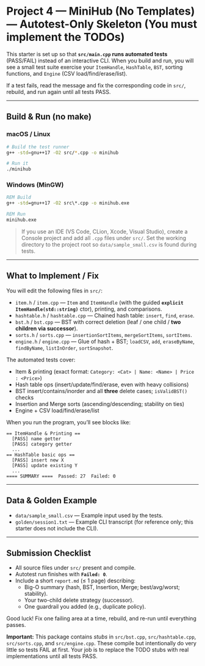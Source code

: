 # Project 4 — MiniHub (No Templates) — **Autotest-Only **Skeleton** (You must implement the TODOs)**

This starter is set up so that **`src/main.cpp` runs automated tests** (PASS/FAIL)
instead of an interactive CLI. When you build and run, you will see a small
test suite exercise your `ItemHandle`, `HashTable`, `BST`, sorting functions,
and `Engine` (CSV load/find/erase/list).

If a test fails, read the message and fix the corresponding code in `src/`,
rebuild, and run again until all tests PASS.

---

## Build & Run (no make)

### macOS / Linux
```bash
# Build the test runner
g++ -std=gnu++17 -O2 src/*.cpp -o minihub

# Run it
./minihub
```

### Windows (MinGW)
```bat
REM Build
g++ -std=gnu++17 -O2 src\*.cpp -o minihub.exe

REM Run
minihub.exe
```

> If you use an IDE (VS Code, CLion, Xcode, Visual Studio), create a Console
> project and add all `.cpp` files under `src/`. Set the working directory to
> the project root so `data/sample_small.csv` is found during tests.

---

## What to Implement / Fix

You will edit the following files in `src/`:

- `item.h` / `item.cpp` — `Item` and `ItemHandle` (with the guided **`explicit ItemHandle(std::string)`** ctor), printing, and comparisons.
- `hashtable.h` / `hashtable.cpp` — Chained hash table: `insert`, `find`, `erase`.
- `bst.h` / `bst.cpp` — BST with correct deletion (leaf / one child / **two children via successor**).
- `sorts.h` / `sorts.cpp` — `insertionSortItems`, `mergeSortItems`, `sortItems`.
- `engine.h` / `engine.cpp` — Glue of hash + BST; `loadCSV`, `add`, `eraseByName`, `findByName`, `listInOrder`, `sortSnapshot`.

The automated tests cover:
- Item & printing (exact format: `Category: <Cat> | Name: <Name> | Price : <Price>`)
- Hash table ops (insert/update/find/erase, even with heavy collisions)
- BST insert/contains/inorder and all **three** delete cases; `isValidBST()` checks
- Insertion and Merge sorts (ascending/descending; stability on ties)
- Engine + CSV load/find/erase/list

When you run the program, you’ll see blocks like:
```
== ItemHandle & Printing ==
  [PASS] name getter
  [PASS] category getter
  ...
== HashTable basic ops ==
  [PASS] insert new X
  [PASS] update existing Y
  ...
==== SUMMARY ====  Passed: 27  Failed: 0
```

---

## Data & Golden Example

- `data/sample_small.csv` — Example input used by the tests.
- `golden/session1.txt` — Example CLI transcript (for reference only; this starter does not include the CLI).

---

## Submission Checklist
- All source files under `src/` present and compile.
- Autotest run finishes with **`Failed: 0`**.
- Include a short `report.md` (≤ 1 page) describing:
  - Big-O summary (hash, BST, Insertion, Merge; best/avg/worst; stability).
  - Your two-child delete strategy (successor).
  - One guardrail you added (e.g., duplicate policy).

Good luck! Fix one failing area at a time, rebuild, and re-run until everything passes.


**Important:** This package contains *stubs* in `src/bst.cpp`, `src/hashtable.cpp`, `src/sorts.cpp`, and `src/engine.cpp`.
These compile but intentionally do very little so tests FAIL at first. Your job is to replace the TODO stubs with real implementations until all tests PASS.
